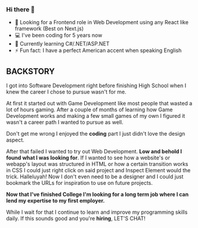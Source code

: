 ### Hi there 👋

- 🔭 Looking for a Frontend role in Web Development using any React like framework (Best on Next.js) 
- 💻 I've been coding for 5 years now
- 🌱 Currently learning C#/.NET/ASP.NET
- ⚡ Fun fact: I have a perfect American accent when speaking English


## BACKSTORY
I got into Software Development right before finishing High School when I knew the career I chose to pursue wasn't for me.

At first it started out with Game Development like most people that wasted a lot of hours gaming. After a couple of months of learning how Game Development works and making a few small games of my own I figured it wasn't a career path I wanted to pursue as well.

Don't get me wrong I enjoyed the **coding** part I just didn't love the design aspect.

After that failed I wanted to try out Web Development. **Low and behold I found what I was looking for**. If I wanted to see how a website's or webapp's layout was structured in HTML or how a certain transition works in CSS I could just right click on said project and Inspect Element would the trick. Halleluyah! Now I don't even need to be a designer and I could just bookmark the URLs for inspiration to use on future projects.

**Now that I've finished College I'm looking for a long term job where I can lend my expertise to my first employer.** 

While I wait for that I continue to learn and improve my programming skills daily.
If this sounds good and you're **hiring**, LET'S CHAT!

<!--
**Yekna/Yekna** is a ✨ _special_ ✨ repository because its `README.md` (this file) appears on your GitHub profile.

Here are some ideas to get you started:

- 🔭 I’m currently working on ...
- 🌱 I’m currently learning ...
- 👯 I’m looking to collaborate on ...
- 🤔 I’m looking for help with ...
- 💬 Ask me about ...
- 📫 How to reach me: ...
- 😄 Pronouns: ...
- ⚡ Fun fact: ...
-->
